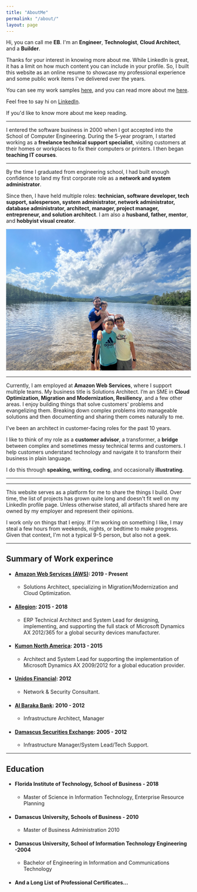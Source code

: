 ```yaml
---
title: "AboutMe"
permalink: "/about/"
layout: page
---
```



<html lang="en">
<head>
    <meta charset="UTF-8">
    <meta name="viewport" content="width=device-width, initial-scale=1.0">
    <link rel="stylesheet" href="https://cdnjs.cloudflare.com/ajax/libs/font-awesome/6.0.0-beta3/css/all.min.css">
    <title>Document</title>
</head>
<body>



<p>Hi, you can call me <strong>EB</strong>. I'm an <strong><i class="fa-solid fa-laptop-mobile"></i>Engineer</strong>, <strong><i class="fas fa-cogs"></i> Technologist</strong>, <strong><i class="fas fa-cloud"></i> Cloud Architect</strong>, and a <strong><i class="fas fa-wrench"></i> Builder</strong>.</p>
<p>Thanks for your interest in knowing more about me. While LinkedIn is great, it has a limit on how much content you can include in your profile. So, I built this website as an online resume to showcase my professional experience and some public work items I've delivered over the years.</p>
<p>You can see my work samples <a href="https://github.com/nicoelayda/celeste">here</a>, and you can read more about me <a href="https://github.com/nicoelayda/celeste">here</a>.</p>
<p>Feel free to say hi on <a href="https://github.com/nicoelayda/celeste">LinkedIn</a>.</p>

<p>If you'd like to know more about me keep reading.</p>
</body>
</html>


***

I entered the software business in 2000 when I got accepted into the School of Computer Engineering. During the 5-year program, I started working as a **freelance technical support specialist**, visiting customers at their homes or workplaces to fix their computers or printers. I then began **teaching IT courses**.

***

By the time I graduated from engineering school, I had built enough confidence to land my first corporate role as a **network and system administrator**.

Since then, I have held multiple roles: **technician, software developer, tech support, salesperson, system administrator, network administrator, database administrator, architect, manager, project manager, entrepreneur, and solution architect**. I am also a **husband, father, mentor**, and **hobbyist visual creator**.

![me](/assets/me.png)

***

Currently, I am employed at **Amazon Web Services**, where I support multiple teams. My business title is Solutions Architect. I’m an SME in **Cloud Optimization, Migration and Modernization, Resiliency**, and a few other areas. I enjoy building things that solve customers' problems and evangelizing them. Breaking down complex problems into manageable solutions and then documenting and sharing them comes naturally to me.

I've been an architect in customer-facing roles for the past 10 years. 

I like to think of my role as a **customer advisor**, a transformer, a **bridge** between complex and sometimes messy technical terms and customers. I help customers understand technology and navigate it to transform their business in plain language. 

I do this through **speaking, writing, coding**, and occasionally **illustrating**.

----





*** 

This website serves as a platform for me to share the things I build. Over time, the list of projects has grown quite long and doesn't fit well on my LinkedIn profile page. Unless otherwise stated, all artifacts shared here are owned by my employer and represent their opinions.

I work only on things that I enjoy. If I'm working on something I like, I may steal a few hours from weekends, nights, or bedtime to make progress. Given that context, I'm not a typical 9-5 person, but also not a geek.


***

## Summary of Work experince

* #### [Amazon Web Services (AWS)](https://aws.amazon.com/): 2019 - Present
  * Solutions Architect, specializing in Migration/Modernization and Cloud Optimization.
* #### [Allegion](https://www.allegion.com/corp/en/index.html): 2015 - 2018  
  * ERP Technical Architect and System Lead for designing, implementing, and supporting the full stack of Microsoft Dynamics AX 2012/365 for a global security devices manufacturer.
* #### [Kumon North America](https://www.kumon.com/): 2013 - 2015   
  * Architect and System Lead for supporting the implementation of Microsoft Dynamics AX 2009/2012 for a global education provider.
* #### [Unidos Financial](https://www.unidosfinancial.com/): 2012
  * Network & Security Consultant.
* #### [Al Baraka Bank](https://www.albaraka.com/en/): 2010 - 2012
  * Infrastructure Architect, Manager
* #### [Damascus Securities Exchange](http://www.dse.gov.sy/index.php?lang=en): 2005 - 2012
  * Infrastructure Manager/System Lead/Tech Support.


***


## Education 

* #### Florida Institute of Technology, School of Business - 2018
  * Master of Science in Information Technology, Enterprise Resource Planning
* #### Damascus University, Schools of Business - 2010
  * Master of Business Administration 2010
* #### Damascus University, School of Information Technology Engineering -2004 
  * Bachelor of Engineering in Information and Communications Technology
* #### And a Long List of Professional Certificates... 













